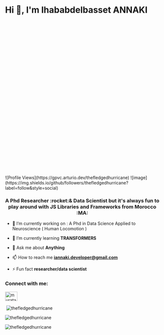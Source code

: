 <h1>Hi 👋, I'm Ihababdelbasset ANNAKI <svg viewBox="0 0 30 30" class="ico-fox">
  <use xlink:href="#ico-fox"></use>
</svg></h1>
![Profile Views](https://gpvc.arturio.dev/thefledgedhurricane)
![image](https://img.shields.io/github/followers/thefledgedhurricane?label=follow&style=social)
<h3 align="center">A Phd Researcher :rocket:& Data Scientist but it's always fun to play around with JS Libraries and Frameworks from Morocco :MA:</h3>

- 🔭 I’m currently working on  : A Phd in Data Science Applied to Neuroscience ( Human Locomotion )

- 🌱 I’m currently learning **TRANSFORMERS** 

- 💬 Ask me about **Anything**

- 📫 How to reach me **iannaki.developer@gmail.com**

- ⚡ Fun fact **researcher/data scientist**

<h3 align="left">Connect with me:</h3>
<p align="left">
<a href="https://www.linkedin.com/in/ihababdelbasset-annaki/" target="blank"><img align="center" src="https://cdn.jsdelivr.net/npm/simple-icons@3.0.1/icons/linkedin.svg" alt="murataslan1" height="30" width="40" /></a>
<p>&nbsp;<img align="center" src="https://github-readme-stats.vercel.app/api?username=thefledgedhurricane&show_icons=true&locale=en" alt="thefledgedhurricane" /></p>
<p><img align="center" src="https://github-readme-streak-stats.herokuapp.com/?user=thefledgedhurricane&" alt="thefledgedhurricane" /></p>
<p><img align="center" src="https://github-readme-stats.vercel.app/api/top-langs?username=thefledgedhurricane&show_icons=true&locale=en&layout=compact" alt="thefledgedhurricane" /></p>
